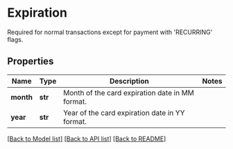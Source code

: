 # Expiration

Required for normal transactions except for payment with 'RECURRING' flags.
## Properties
Name | Type | Description | Notes
------------ | ------------- | ------------- | -------------
**month** | **str** | Month of the card expiration date in MM format. | 
**year** | **str** | Year of the card expiration date in YY format. | 

[[Back to Model list]](../README.md#documentation-for-models) [[Back to API list]](../README.md#documentation-for-api-endpoints) [[Back to README]](../README.md)


